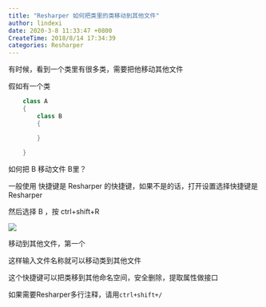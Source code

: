 ```yaml
---
title: "Resharper 如何把类里的类移动到其他文件"
author: lindexi
date: 2020-3-8 11:33:47 +0800
CreateTime: 2018/8/14 17:34:39
categories: Resharper
---
```


有时候，看到一个类里有很多类，需要把他移动其他文件

<!--more-->


<!-- CreateTime:2018/8/14 17:34:39 -->


<div id="toc"></div>

<!-- 标签：Resharper -->

假如有一个类


```csharp
    class A
    {
        class B
        {

        }
       
    }
```

如何把 B 移动文件 B里？

一般使用 快捷键是 Resharper 的快捷键，如果不是的话，打开设置选择快捷键是 Resharper

然后选择 B ，按 ctrl+shift+R

![](http://image.acmx.xyz/AwCCAwMAItoFAMV%2BBQA28wYAAQAEAK4%2BAQBmQwIAaOgJAOjZ%2F201732420813.jpg)

移动到其他文件，第一个

这样输入文件名称就可以移动类到其他文件

这个快捷键可以把类移到其他命名空间，安全删除，提取属性做接口

如果需要Resharper多行注释，请用`ctrl+shift+/`


